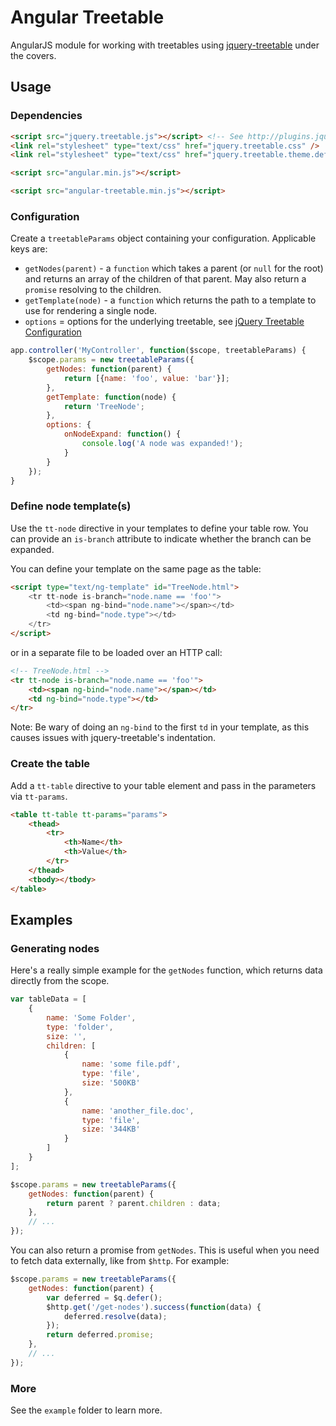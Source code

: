 # Angular Treetable

AngularJS module for working with treetables using [jquery-treetable](http://ludo.cubicphuse.nl/jquery-treetable/) under the covers.

## Usage

### Dependencies

```html
<script src="jquery.treetable.js"></script> <!-- See http://plugins.jquery.com/treetable/ -->
<link rel="stylesheet" type="text/css" href="jquery.treetable.css" />
<link rel="stylesheet" type="text/css" href="jquery.treetable.theme.default.css" /> <!-- You'll probably want to change this -->

<script src="angular.min.js"></script>

<script src="angular-treetable.min.js"></script>
```

### Configuration

Create a `treetableParams` object containing your configuration. Applicable keys are:

* `getNodes(parent)` - a `function` which takes a parent (or `null` for the root) and returns an array of the children of that parent. May also return a `promise` resolving to the children.
* `getTemplate(node)` - a `function` which returns the path to a template to use for rendering a single node. 
* `options` = options for the underlying treetable, see [jQuery Treetable Configuration](http://ludo.cubicphuse.nl/jquery-treetable/#configuration)

```js
app.controller('MyController', function($scope, treetableParams) {
    $scope.params = new treetableParams({
        getNodes: function(parent) {
            return [{name: 'foo', value: 'bar'}];
        },
        getTemplate: function(node) {
            return 'TreeNode';
        },
        options: {
            onNodeExpand: function() {
                console.log('A node was expanded!');
            }
        }
    });
}
```

### Define node template(s)

Use the `tt-node` directive in your templates to define your table row. You can provide an `is-branch` attribute to indicate whether
the branch can be expanded.

You can define your template on the same page as the table:

```html
<script type="text/ng-template" id="TreeNode.html">
    <tr tt-node is-branch="node.name == 'foo'">
        <td><span ng-bind="node.name"></span></td>
        <td ng-bind="node.type"></td>
    </tr>
</script>
```

or in a separate file to be loaded over an HTTP call:
```html
<!-- TreeNode.html -->
<tr tt-node is-branch="node.name == 'foo'">
    <td><span ng-bind="node.name"></span></td>
    <td ng-bind="node.type"></td>
</tr>
```

Note: Be wary of doing an `ng-bind` to the first `td` in your template, as this causes issues with jquery-treetable's indentation.


### Create the table

Add a `tt-table` directive to your table element and pass in the parameters via `tt-params`.

```html
<table tt-table tt-params="params">
    <thead>
        <tr>
            <th>Name</th>
            <th>Value</th>
        </tr>
    </thead>
    <tbody></tbody>
</table>
```

## Examples

### Generating nodes

Here's a really simple example for the `getNodes` function, which returns data directly from the scope. 

```javascript
var tableData = [
    {
        name: 'Some Folder',
        type: 'folder',
        size: '',
        children: [
            {
                name: 'some file.pdf',
                type: 'file',
                size: '500KB'
            },
            {
                name: 'another_file.doc',
                type: 'file',
                size: '344KB'
            }
        ]
    }
];

$scope.params = new treetableParams({
    getNodes: function(parent) {
        return parent ? parent.children : data;
    },
    // ...
});

```

You can also return a promise from `getNodes`. This is useful when you need to fetch data externally, like from `$http`. For example:

```js
$scope.params = new treetableParams({
    getNodes: function(parent) {
        var deferred = $q.defer();
        $http.get('/get-nodes').success(function(data) {
            deferred.resolve(data);
        });
        return deferred.promise;
    },
    // ...
});
```


### More

See the `example` folder to learn more.